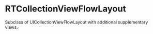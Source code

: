 RTCollectionViewFlowLayout
============

Subclass of UICollectionViewFlowLayout with additional supplementary views.